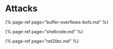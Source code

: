 # Attacks

{% page-ref page="buffer-overflows-bofs.md" %}

{% page-ref page="shellcode.md" %}

{% page-ref page="ret2libc.md" %}



